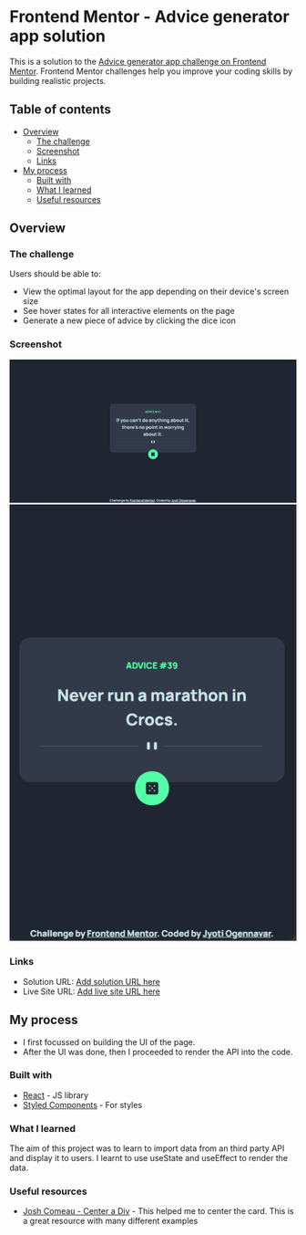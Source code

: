 # Frontend Mentor - Advice generator app solution

This is a solution to the [Advice generator app challenge on Frontend Mentor](https://www.frontendmentor.io/challenges/advice-generator-app-QdUG-13db). Frontend Mentor challenges help you improve your coding skills by building realistic projects.

## Table of contents

- [Overview](#overview)
  - [The challenge](#the-challenge)
  - [Screenshot](#screenshot)
  - [Links](#links)
- [My process](#my-process)
  - [Built with](#built-with)
  - [What I learned](#what-i-learned)
  - [Useful resources](#useful-resources)

## Overview

### The challenge

Users should be able to:

- View the optimal layout for the app depending on their device's screen size
- See hover states for all interactive elements on the page
- Generate a new piece of advice by clicking the dice icon

### Screenshot

![Desktop View](./src/images/advice-generator-desktop-view.jpeg)
![Mobile View](./src/images/advice-generator-mobile-view.png)

### Links

- Solution URL: [Add solution URL here](https://your-solution-url.com)
- Live Site URL: [Add live site URL here](https://your-live-site-url.com)

## My process

- I first focussed on building the UI of the page. 
- After the UI was done, then I proceeded to render the API into the code.

### Built with

- [React](https://reactjs.org/) - JS library
- [Styled Components](https://styled-components.com/) - For styles

### What I learned

The aim of this project was to learn to import data from an third party API and display it to users. I learnt to use useState and useEffect to render the data.

### Useful resources

- [Josh Comeau - Center a Div](https://www.joshwcomeau.com/css/center-a-div/) - This helped me to center the card. This is a great resource with many different examples

